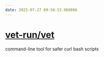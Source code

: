```yaml
---
date: 2025-07-27 09:50:13.968086
---
```


# [vet-run/vet](https://github.com/vet-run/vet)

command-line tool for safer curl bash scripts